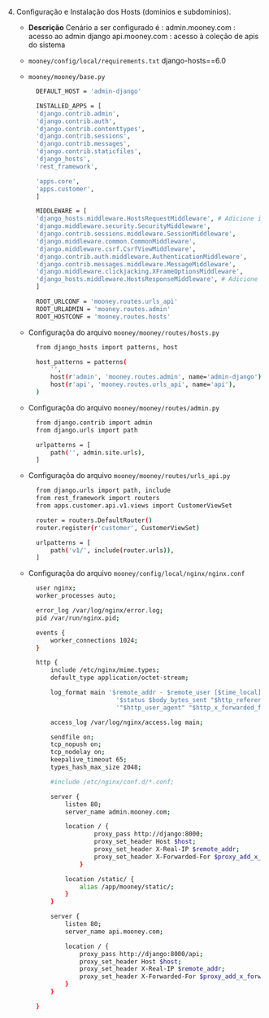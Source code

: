 4. Configuração e Instalação dos Hosts (dominios e subdominios).

   - **Descrição**
     Cenário a ser configurado é :
     admin.mooney.com : acesso ao admin django
     api.mooney.com : acesso à coleção de apis do sistema

   - `mooney/config/local/requirements.txt`
     django-hosts==6.0

   - `mooney/mooney/base.py`

     ```bash
       DEFAULT_HOST = 'admin-django'
     ```

     ```bash
       INSTALLED_APPS = [
       'django.contrib.admin',
       'django.contrib.auth',
       'django.contrib.contenttypes',
       'django.contrib.sessions',
       'django.contrib.messages',
       'django.contrib.staticfiles',
       'django_hosts',
       'rest_framework',

       'apps.core',
       'apps.customer',
       ]
     ```

     ```bash
       MIDDLEWARE = [
       'django_hosts.middleware.HostsRequestMiddleware', # Adicione isso no início
       'django.middleware.security.SecurityMiddleware',
       'django.contrib.sessions.middleware.SessionMiddleware',
       'django.middleware.common.CommonMiddleware',
       'django.middleware.csrf.CsrfViewMiddleware',
       'django.contrib.auth.middleware.AuthenticationMiddleware',
       'django.contrib.messages.middleware.MessageMiddleware',
       'django.middleware.clickjacking.XFrameOptionsMiddleware',
       'django_hosts.middleware.HostsResponseMiddleware', # Adicione isso no final
       ]
     ```

     ```bash
       ROOT_URLCONF = 'mooney.routes.urls_api'
       ROOT_URLADMIN = 'mooney.routes.admin'
       ROOT_HOSTCONF = 'mooney.routes.hosts'
     ```

   - Configuraçõa do arquivo `mooney/mooney/routes/hosts.py`

     ```bash
       from django_hosts import patterns, host

       host_patterns = patterns(
           '',
           host(r'admin', 'mooney.routes.admin', name='admin-django'),
           host(r'api', 'mooney.routes.urls_api', name='api'),
       )
     ```

   - Configuraçõa do arquivo `mooney/mooney/routes/admin.py`

     ```bash
       from django.contrib import admin
       from django.urls import path

       urlpatterns = [
           path('', admin.site.urls),
       ]
     ```

   - Configuraçõa do arquivo `mooney/mooney/routes/urls_api.py`

     ```bash
       from django.urls import path, include
       from rest_framework import routers
       from apps.customer.api.v1.views import CustomerViewSet

       router = routers.DefaultRouter()
       router.register(r'customer', CustomerViewSet)

       urlpatterns = [
           path('v1/', include(router.urls)),
       ]
     ```

   - Configuraçõa do arquivo `mooney/config/local/nginx/nginx.conf`

     ```bash
       user nginx;
       worker_processes auto;

       error_log /var/log/nginx/error.log;
       pid /var/run/nginx.pid;

       events {
           worker_connections 1024;
       }

       http {
           include /etc/nginx/mime.types;
           default_type application/octet-stream;

           log_format main '$remote_addr - $remote_user [$time_local] "$request" '
                             '$status $body_bytes_sent "$http_referer" '
                             '"$http_user_agent" "$http_x_forwarded_for"';

           access_log /var/log/nginx/access.log main;

           sendfile on;
           tcp_nopush on;
           tcp_nodelay on;
           keepalive_timeout 65;
           types_hash_max_size 2048;

           #include /etc/nginx/conf.d/*.conf;

           server {
               listen 80;
               server_name admin.mooney.com;

               location / {
                       proxy_pass http://django:8000;
                       proxy_set_header Host $host;
                       proxy_set_header X-Real-IP $remote_addr;
                       proxy_set_header X-Forwarded-For $proxy_add_x_forwarded_for;
                   }

               location /static/ {
                   alias /app/mooney/static/;
               }
           }

           server {
               listen 80;
               server_name api.mooney.com;

               location / {
                   proxy_pass http://django:8000/api;
                   proxy_set_header Host $host;
                   proxy_set_header X-Real-IP $remote_addr;
                   proxy_set_header X-Forwarded-For $proxy_add_x_forwarded_for;
               }
           }

       }
     ```

